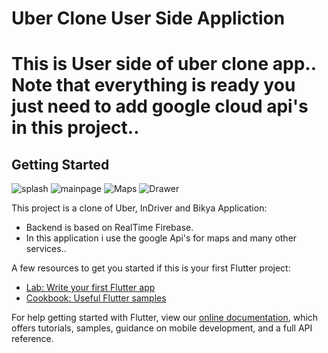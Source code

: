 # Uber Clone User Side Appliction

# This is User side of uber clone app.. Note that everything is ready you just need to add google cloud api's in this project..


## Getting Started
![splash](https://user-images.githubusercontent.com/38465097/177497055-11555694-ff60-4579-9448-a8315bc3a4c4.png)
![mainpage](https://user-images.githubusercontent.com/38465097/177498117-e3a7ae4f-9169-452d-bd1c-f86c85194d08.png)
![Maps](https://user-images.githubusercontent.com/38465097/177498122-0bbcc590-a7ed-499c-af2e-43d0ef8c9998.png)
![Drawer](https://user-images.githubusercontent.com/38465097/177498108-1be96eb9-67f1-42e3-a24f-b71716828dea.png)


This project is a clone of Uber, InDriver and Bikya Application:
- Backend is based on RealTime Firebase. 
- In this application i use the google Api's for maps and many other services..

A few resources to get you started if this is your first Flutter project:

- [Lab: Write your first Flutter app](https://flutter.dev/docs/get-started/codelab)
- [Cookbook: Useful Flutter samples](https://flutter.dev/docs/cookbook)

For help getting started with Flutter, view our
[online documentation](https://flutter.dev/docs), which offers tutorials,
samples, guidance on mobile development, and a full API reference.
